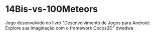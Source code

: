 # 14Bis-vs-100Meteors
Jogo desenvolvido no livro "Desenvolvimento de Jogos para Android: Explore sua imaginação com o framework Cocos2D"
dwadwa
